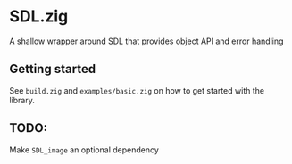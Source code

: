 # SDL.zig
A shallow wrapper around SDL that provides object API and error handling

## Getting started

See `build.zig` and `examples/basic.zig` on how to get started with the library.

## TODO:

Make `SDL_image` an optional dependency